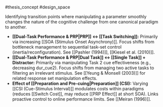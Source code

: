 #thesis_concept #design_space

Identifying transition points where manipulating a parameter smoothly changes the nature of the cognitive challenge from one canonical paradigm to another.

- **[[Dual-Task Performance & PRP|PRP]] <-> [[Task Switching]]:** Primarily via increasing [[SOA (Stimulus Onset Asynchrony)]]. Focus shifts from bottleneck management to sequential task-set control (inertia/reconfiguration). See [[Pashler (1994)]], [[Kiesel et al. (2010)]].
- **[[Dual-Task Performance & PRP|Dual Task]] <-> [[Single Task]] + Distractor:** Primarily via manipulating Task 2 cue effectiveness (e.g., decreasing dur_cue2). Focus shifts from managing two active tasks to filtering an irrelevant stimulus. See [[Yeung & Monsell (2003)]] for related response set manipulation effects.
- **Effect of [[Preparation and Pre-cuing|Preparation]] (CSI):** Varying [[CSI (Cue-Stimulus Interval)]] modulates costs within paradigms (reduces [[Switch Cost]], may reduce [[PRP Effect]] at short SOA). Links proactive control to online performance limits. See [[Meiran (1996)]].